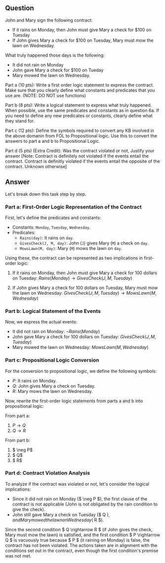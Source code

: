 ## Question

John and Mary sign the following contract:

- If it rains on Monday, then John must give Mary a check for $100 on Tuesday
- If John gives Mary a check for $100 on Tuesday, Mary must mow the lawn on Wednesday.

What truly happened those days is the following:
- It did not rain on Monday
- John gave Mary a check for $100 on Tueday
- Mary mowed the lawn on Wednesday.

Part a (10 pts): Write a first order logic statement to express the contract. Make sure that you clearly define what constants and predicates that you use are. (NOTE: DO NOT use functions)

Part b (8 pts): Write a logical statement to express what truly happened. When possible, use the same predicates and constants as in question 6a. If you need to define any new predicates or constants, clearly define what they stand for.

Part c (12 pts): Define the symbols required to convert any KB involved in the above domanin from FOL to Propositional logic. Use this to convert the answers to part a and b to Propositional Logic.

Part d (5 pts) (Extra Credit): Was the contract violated or not, Justify your answer [Note: Contract is definitely not violated if the events entail the contract. Contract is definitly violated if the events entail the opposite of the contract. Unknown otherwise]

## Answer

Let's break down this task step by step.

### Part a: First-Order Logic Representation of the Contract

First, let's define the predicates and constants:

- Constants: `Monday`, `Tuesday`, `Wednesday`.
- Predicates: 
  - `Rains(day)`: It rains on `day`.
  - `GivesCheck(J, M, day)`: John (`J`) gives Mary (`M`) a check on `day`.
  - `MowsLawn(M, day)`: Mary (`M`) mows the lawn on `day`.

Using these, the contract can be represented as two implications in first-order logic:

1. If it rains on Monday, then John must give Mary a check for 100 dollars on Tuesday:
   $Rains(Monday) \rightarrow GivesCheck(J, M, Tuesday)$

2. If John gives Mary a check for 100 dollars on Tuesday, Mary must mow the lawn on Wednesday:
   $GivesCheck(J, M, Tuesday) \rightarrow MowsLawn(M, Wednesday)$

### Part b: Logical Statement of the Events

Now, we express the actual events:

- It did not rain on Monday: $\neg Rains(Monday)$
- John gave Mary a check for 100 dollars on Tuesday: $GivesCheck(J, M, Tuesday)$
- Mary mowed the lawn on Wednesday: $MowsLawn(M, Wednesday)$

### Part c: Propositional Logic Conversion

For the conversion to propositional logic, we define the following symbols:

- $P$: It rains on Monday.
- $Q$: John gives Mary a check on Tuesday.
- $R$: Mary mows the lawn on Wednesday.

Now, rewrite the first-order logic statements from parts a and b into propositional logic:

From part a:

1. $P \rightarrow Q$
2. $Q \rightarrow R$

From part b:

1. $ \neg P$
2. $ Q$
3. $ R$

### Part d: Contract Violation Analysis

To analyze if the contract was violated or not, let's consider the logical implications:

- Since it did not rain on Monday ($ \neg P $), the first clause of the contract is not applicable (John is not obligated by the rain condition to give the check).
- John still gave Mary a check on Tuesday ($ Q $), and Mary mowed the lawn on Wednesday ($ R $).

Since the second condition $ Q \rightarrow R $ (if John gives the check, Mary must mow the lawn) is satisfied, and the first condition $ P \rightarrow Q $ is vacuously true because $ P $ (it raining on Monday) is false, the contract has not been violated. The actions taken are in alignment with the conditions set out in the contract, even though the first condition's premise was not met.
